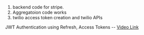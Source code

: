 1) backend code for stripe.
2) Aggregatoion code works
3) twilio access token creation and twilio APIs

JWT Authentication using Refresh, Access Tokens -- [Video Link](https://youtu.be/h7oVLne3J8Y)


